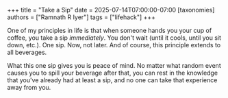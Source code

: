 +++
title = "Take a Sip"
date = 2025-07-14T07:00:00-07:00
[taxonomies]
authors = ["Ramnath R Iyer"]
tags = ["lifehack"]
+++

One of my principles in life is that when someone hands you your cup of coffee, you take a sip
*immediately*. You don't wait (until it cools, until you sit down, etc.). One sip. Now, not later.
And of course, this principle extends to all beverages.

What this one sip gives you is peace of mind. No matter what random event causes you to spill your
beverage after that, you can rest in the knowledge that you've already had at least a sip, and no
one can take that experience away from you.
